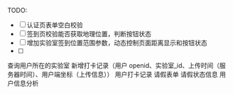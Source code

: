 TODO:

- [ ] 认证页表单空白校验
- [ ] 签到页校验能否获取地理位置，判断按钮状态
- [ ] 增加实验室签到位置范围参数，动态控制页面距离显示和按钮状态
- [ ]

查询用户所在的实验室
新增打卡记录（用户 openid、实验室_id、上传时间（服务器时间）、用户端坐标（上传信息））
用户打卡记录
请假表单
请假状态信息
用户信息分析
